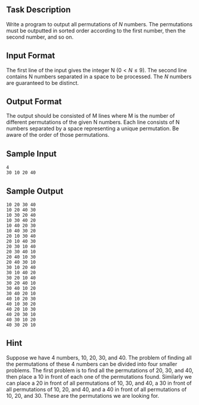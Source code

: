 ## Task Description ##

Write a program to output all permutations of $N$ numbers. The permutations must be outputted in sorted order according to the first number, then the second number, and so on.

## Input Format ##

The first line of the input gives the integer N ($0 < N \le 9$). The second line contains N numbers separated in a space to be processed. The $N$ numbers are guaranteed to be distinct.

## Output Format ##

The output should be consisted of M lines where M is the number of different permutations of the given N numbers. Each line consists of N numbers separated by a space representing a unique permutation. Be aware of the order of those permutations.

## Sample Input ##
```
4
30 10 20 40
```

## Sample Output ##
```
10 20 30 40
10 20 40 30
10 30 20 40
10 30 40 20
10 40 20 30
10 40 30 20
20 10 30 40
20 10 40 30
20 30 10 40
20 30 40 10
20 40 10 30
20 40 30 10
30 10 20 40
30 10 40 20
30 20 10 40
30 20 40 10
30 40 10 20
30 40 20 10
40 10 20 30
40 10 30 20
40 20 10 30
40 20 30 10
40 30 10 20
40 30 20 10
```

## Hint ##

Suppose we have 4 numbers, 10, 20, 30, and 40. The problem of finding all the permutations of these 4 numbers can be divided into four smaller problems. The first problem is to find all the permutations of 20, 30, and 40, then place a 10 in front of each one of the permutations found. Similarly we can place a 20 in front of all permutations of 10, 30, and 40, a 30 in front of all permutations of 10, 20, and 40, and a 40 in front of all permutations of 10, 20, and 30. These are the permutations we are looking for.
